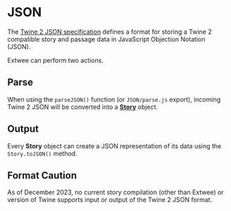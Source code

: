 # JSON

The [Twine 2 JSON specification](https://github.com/iftechfoundation/twine-specs/blob/master/twine-2-jsonoutput-doc.md) defines a format for storing a Twine 2 compatible story and passage data in JavaScript Objection Notation (JSON).

Extwee can perform two actions.

## Parse

When using the `parseJSON()` function (or `JSON/parse.js` export), incoming Twine 2 JSON will be converted into a [**Story**](/objects/story.md) object.

## Output

Every **Story** object can create a JSON representation of its data using the `Story.toJSON()` method.

## Format Caution

As of December 2023, no current story compilation (other than Extwee) or version of Twine supports input or output of the Twine 2 JSON format.
